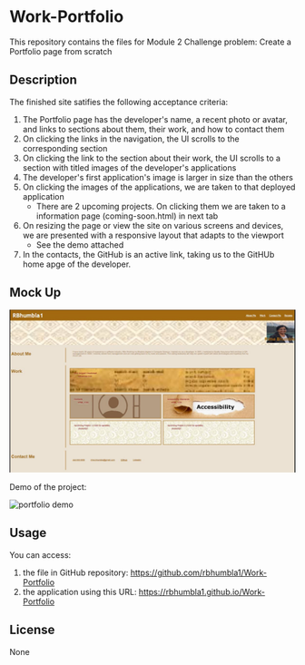 # Work-Portfolio
This repository contains the files for Module 2 Challenge problem: Create a Portfolio page from scratch

## Description
The finished site satifies the following acceptance criteria:

1. The Portfolio page has the developer's name, a recent photo or avatar, and links to sections about them, their work, and how to contact them
2. On clicking the links in the navigation, the UI scrolls to the corresponding section
3. On clicking the link to the section about their work, the UI scrolls to a section with titled images of the developer's applications
4. The developer's first application's image is larger in size than the others
5. On clicking the images of the applications, we are taken to that deployed application
    * There are 2 upcoming projects. On clicking them we are taken to a information page (coming-soon.html) in next tab
6. On resizing the page or view the site on various screens and devices, we are presented with a responsive layout that adapts to the viewport
    * See the demo attached
7. In the contacts, the GitHub is an active link, taking us to the GitHUb home apge of the developer.

## Mock Up
![Screenshot of the page](./assets/images/screenshot1.JPG)

Demo of the project:

![portfolio demo](./assets/images/Work-Portfolio-Demo.gif)


## Usage
You can access:
1. the file in GitHub repository: https://github.com/rbhumbla1/Work-Portfolio
2. the application using this URL: https://rbhumbla1.github.io/Work-Portfolio

## License
None
